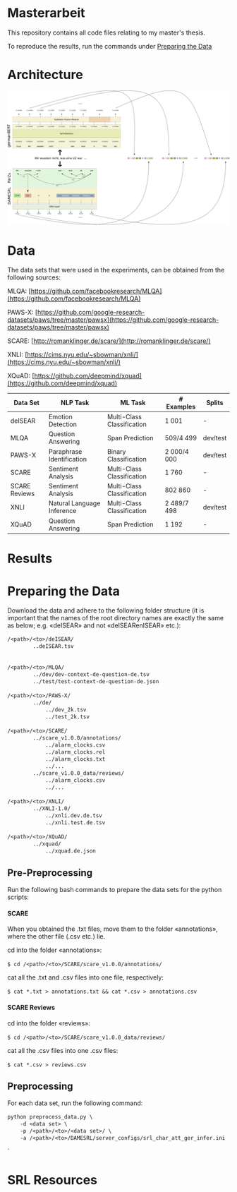 # Masterarbeit

This repository contains all code files relating to my master's thesis.

To reproduce the results, run the commands under [Preparing the Data](#preparing-the-data)

# Architecture

![GLIBERT Architecture](/thesis/clvorlage/images/architecture.png)

# Data

The data sets that were used in the experiments, can be obtained from the following sources:

MLQA: [https://github.com/facebookresearch/MLQA](https://github.com/facebookresearch/MLQA)

PAWS-X: [https://github.com/google-research-datasets/paws/tree/master/pawsx](https://github.com/google-research-datasets/paws/tree/master/pawsx)

SCARE: [http://romanklinger.de/scare/](http://romanklinger.de/scare/)

XNLI: [https://cims.nyu.edu/~sbowman/xnli/](https://cims.nyu.edu/~sbowman/xnli/)

XQuAD: [https://github.com/deepmind/xquad](https://github.com/deepmind/xquad)


| Data Set | NLP Task | ML Task | \# Examples | Splits |
| -------- | -------- | ------- | ----------- | ------ |
| deISEAR |  Emotion Detection | Multi-Class Classification  | 1 001 | - |
| MLQA | Question Answering | Span Prediction | 509/4 499 | dev/test |
| PAWS-X | Paraphrase Identification | Binary Classification | 2 000/4 000 | dev/test |
| SCARE | Sentiment Analysis | Multi-Class Classification | 1 760 | - |
| SCARE Reviews |  Sentiment Analysis | Multi-Class Classification | 802 860 | - |
| XNLI | Natural Language Inference | Multi-Class Classification |  2 489/7 498 | dev/test |
| XQuAD | Question Answering | Span Prediction |  1 192 | - |

# Results

# Preparing the Data


Download the data and adhere to the following folder structure (it is important that the names of the root directory names are exactly the same as below; e.g. «deISEAR» and not «deISEARenISEAR» etc.):

	/<path>/<to>/deISEAR/  
			..deISEAR.tsv
	
	
	/<path>/<to>/MLQA/
			../dev/dev-context-de-question-de.tsv
			../test/test-context-de-question-de.json
	
	/<path>/<to>/PAWS-X/
			../de/
				../dev_2k.tsv
				../test_2k.tsv	
	
	/<path>/<to>/SCARE/
			../scare_v1.0.0/annotations/
				../alarm_clocks.csv
				../alarm_clocks.rel
				../alarm_clocks.txt
				../...
			../scare_v1.0.0_data/reviews/
				../alarm_clocks.csv
				../...
	
	/<path>/<to>/XNLI/
			../XNLI-1.0/
				../xnli.dev.de.tsv
				../xnli.test.de.tsv
	
	/<path>/<to>/XQuAD/
			../xquad/
				../xquad.de.json


## Pre-Preprocessing

Run the following bash commands to prepare the data sets for the python scripts:

#### SCARE

When you obtained the .txt files, move them to the folder «annotations», where the other file (.csv etc.) lie.

cd into the folder «annotations»:

`$ cd /<path>/<to>/SCARE/scare_v1.0.0/annotations/`

cat all the .txt and .csv files into one file, respectively:

`$ cat *.txt > annotations.txt && cat *.csv > annotations.csv`

#### SCARE Reviews

cd into the folder «reviews»:

`$ cd /<path>/<to>/SCARE/scare_v1.0.0_data/reviews/`

cat all the .csv files into one .csv files:

`$ cat *.csv > reviews.csv`

## Preprocessing

For each data set, run the following command:

	python preprocess_data.py \
		-d <data set> \
		-p /<path>/<to>/<data set>/ \
		-a /<path>/<to>/DAMESRL/server_configs/srl_char_att_ger_infer.ini
`

# SRL Resources
